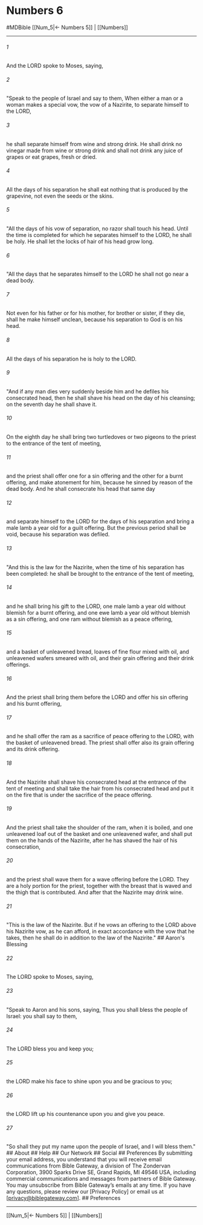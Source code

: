 # Numbers 6
#MDBible
[[Num_5|← Numbers 5]] | [[Numbers]]

***






###### 1 


And the LORD spoke to Moses, saying, 





###### 2 


"Speak to the people of Israel and say to them, When either a man or a woman makes a special vow, the vow of a Nazirite, to separate himself to the LORD, 





###### 3 


he shall separate himself from wine and strong drink. He shall drink no vinegar made from wine or strong drink and shall not drink any juice of grapes or eat grapes, fresh or dried. 





###### 4 


All the days of his separation he shall eat nothing that is produced by the grapevine, not even the seeds or the skins. 





###### 5 


"All the days of his vow of separation, no razor shall touch his head. Until the time is completed for which he separates himself to the LORD, he shall be holy. He shall let the locks of hair of his head grow long. 





###### 6 


"All the days that he separates himself to the LORD he shall not go near a dead body. 





###### 7 


Not even for his father or for his mother, for brother or sister, if they die, shall he make himself unclean, because his separation to God is on his head. 





###### 8 


All the days of his separation he is holy to the LORD. 





###### 9 


"And if any man dies very suddenly beside him and he defiles his consecrated head, then he shall shave his head on the day of his cleansing; on the seventh day he shall shave it. 





###### 10 


On the eighth day he shall bring two turtledoves or two pigeons to the priest to the entrance of the tent of meeting, 





###### 11 


and the priest shall offer one for a sin offering and the other for a burnt offering, and make atonement for him, because he sinned by reason of the dead body. And he shall consecrate his head that same day 





###### 12 


and separate himself to the LORD for the days of his separation and bring a male lamb a year old for a guilt offering. But the previous period shall be void, because his separation was defiled. 





###### 13 


"And this is the law for the Nazirite, when the time of his separation has been completed: he shall be brought to the entrance of the tent of meeting, 





###### 14 


and he shall bring his gift to the LORD, one male lamb a year old without blemish for a burnt offering, and one ewe lamb a year old without blemish as a sin offering, and one ram without blemish as a peace offering, 





###### 15 


and a basket of unleavened bread, loaves of fine flour mixed with oil, and unleavened wafers smeared with oil, and their grain offering and their drink offerings. 





###### 16 


And the priest shall bring them before the LORD and offer his sin offering and his burnt offering, 





###### 17 


and he shall offer the ram as a sacrifice of peace offering to the LORD, with the basket of unleavened bread. The priest shall offer also its grain offering and its drink offering. 





###### 18 


And the Nazirite shall shave his consecrated head at the entrance of the tent of meeting and shall take the hair from his consecrated head and put it on the fire that is under the sacrifice of the peace offering. 





###### 19 


And the priest shall take the shoulder of the ram, when it is boiled, and one unleavened loaf out of the basket and one unleavened wafer, and shall put them on the hands of the Nazirite, after he has shaved the hair of his consecration, 





###### 20 


and the priest shall wave them for a wave offering before the LORD. They are a holy portion for the priest, together with the breast that is waved and the thigh that is contributed. And after that the Nazirite may drink wine. 





###### 21 


"This is the law of the Nazirite. But if he vows an offering to the LORD above his Nazirite vow, as he can afford, in exact accordance with the vow that he takes, then he shall do in addition to the law of the Nazirite." ## Aaron's Blessing 





###### 22 


The LORD spoke to Moses, saying, 





###### 23 


"Speak to Aaron and his sons, saying, Thus you shall bless the people of Israel: you shall say to them, 





###### 24 


The LORD bless you and keep you; 





###### 25 


the LORD make his face to shine upon you and be gracious to you; 





###### 26 


the LORD lift up his countenance upon you and give you peace. 





###### 27 


"So shall they put my name upon the people of Israel, and I will bless them." ## About ## Help ## Our Network ## Social ## Preferences By submitting your email address, you understand that you will receive email communications from Bible Gateway, a division of The Zondervan Corporation, 3900 Sparks Drive SE, Grand Rapids, MI 49546 USA, including commercial communications and messages from partners of Bible Gateway. You may unsubscribe from Bible Gateway&rsquo;s emails at any time. If you have any questions, please review our [Privacy Policy] or email us at [privacy@biblegateway.com]. ## Preferences

***

[[Num_5|← Numbers 5]] | [[Numbers]]
